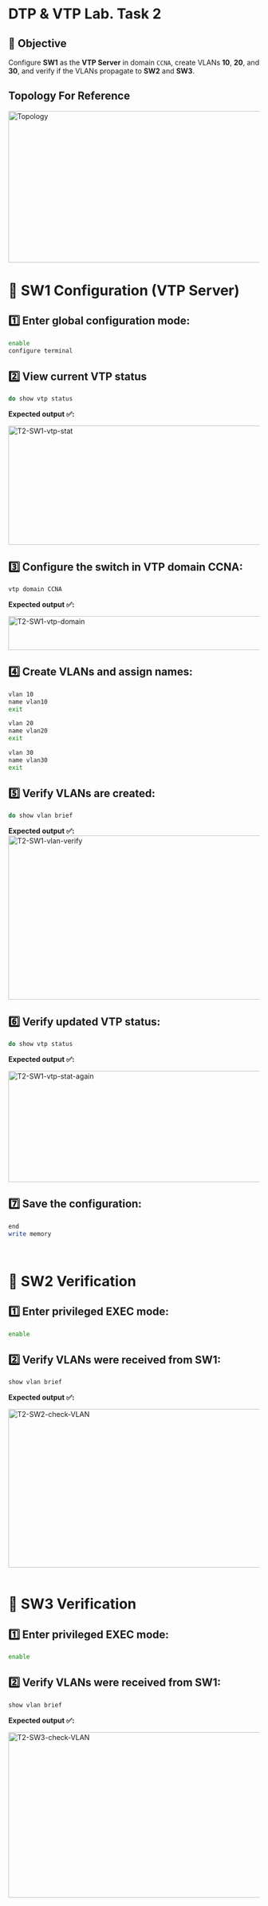 # DTP & VTP Lab. Task 2

## 🎯 Objective
Configure **SW1** as the **VTP Server** in domain `CCNA`, create VLANs **10**, **20**, and **30**, and verify if the VLANs propagate to **SW2** and **SW3**.

## Topology For Reference
<img width="642" height="304" alt="Topology" src="https://github.com/user-attachments/assets/2c7ec9fb-46be-43c9-9715-8c7ff7954117" />

# 🧩 SW1 Configuration (VTP Server)


## 1️⃣ Enter global configuration mode:
```bash
enable
configure terminal
```

## 2️⃣ View current VTP status
```bash
do show vtp status
```

**Expected output ✅:**

<img width="665" height="239" alt="T2-SW1-vtp-stat" src="https://github.com/user-attachments/assets/e72af45b-8c84-41e8-989a-be76e9b3ebce" />

## 3️⃣ Configure the switch in VTP domain CCNA:
```bash
vtp domain CCNA
```

**Expected output ✅:**

<img width="505" height="68" alt="T2-SW1-vtp-domain" src="https://github.com/user-attachments/assets/e3f44622-b28c-4d4f-bd65-ba214fc5d008" />


## 4️⃣ Create VLANs and assign names:
```bash
vlan 10
name vlan10
exit

vlan 20
name vlan20
exit

vlan 30
name vlan30
exit
```

## 5️⃣ Verify VLANs are created:
```bash
do show vlan brief
```

**Expected output ✅:**
<img width="816" height="329" alt="T2-SW1-vlan-verify" src="https://github.com/user-attachments/assets/8105af77-0a89-4946-ba61-080bb2b09036" />

## 6️⃣ Verify updated VTP status:
```bash
do show vtp status
```

**Expected output ✅:**

<img width="745" height="223" alt="T2-SW1-vtp-stat-again" src="https://github.com/user-attachments/assets/6d7101de-7ae1-4735-a419-d0232e689d3e" />


## 7️⃣ Save the configuration:

```bash
end
write memory
```

<br>

# 🧩 SW2 Verification

## 1️⃣ Enter privileged EXEC mode:

```bash
enable
```

## 2️⃣ Verify VLANs were received from SW1:
```bash
show vlan brief
```

**Expected output ✅:**

<img width="813" height="318" alt="T2-SW2-check-VLAN" src="https://github.com/user-attachments/assets/9b4ec6fe-68de-4a25-943f-0d99b2445ff4" />

<br>
<br>

# 🧩 SW3 Verification

## 1️⃣ Enter privileged EXEC mode:

```bash
enable
```

## 2️⃣ Verify VLANs were received from SW1:
```bash
show vlan brief
```

**Expected output ✅:**

<img width="805" height="332" alt="T2-SW3-check-VLAN" src="https://github.com/user-attachments/assets/0ffa6a0f-1ae3-4319-be83-f89d9362461b" />

